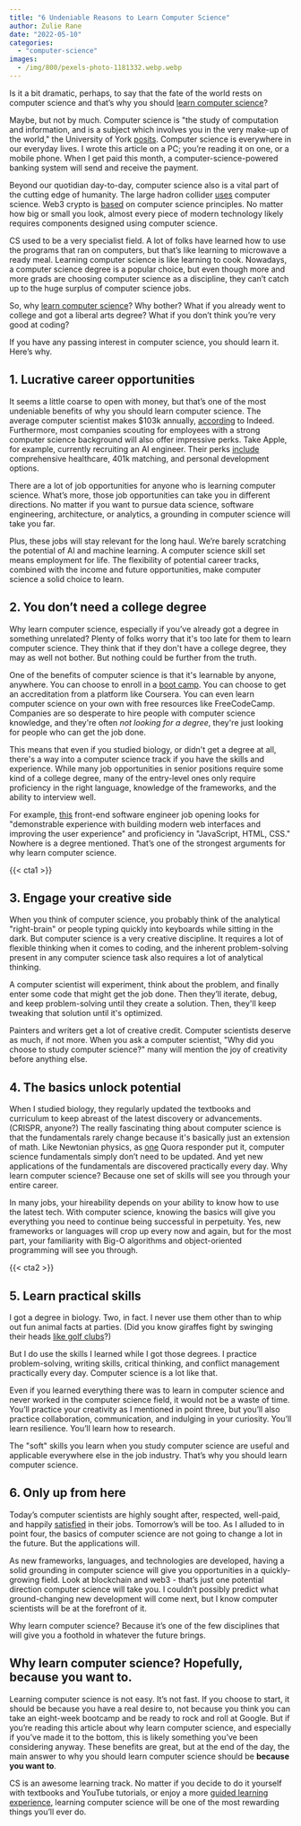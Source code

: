 ```yaml
---
title: "6 Undeniable Reasons to Learn Computer Science"
author: Zulie Rane
date: "2022-05-10"
categories: 
  - "computer-science"
images:
  - /img/800/pexels-photo-1181332.webp.webp
---
```


Is it a bit dramatic, perhaps, to say that the fate of the world rests on computer science and that’s why you should [learn computer science](/computer-science/comprehensive-guide-to-learn-computer-science-online/)?

Maybe, but not by much. Computer science is "the study of computation and information, and is a subject which involves you in the very make-up of the world," the University of York [posits](https://www.cs.york.ac.uk/undergraduate/what-is-cs/). Computer science is everywhere in our everyday lives. I wrote this article on a PC; you’re reading it on one, or a mobile phone. When I get paid this month, a computer-science-powered banking system will send and receive the payment.

Beyond our quotidian day-to-day, computer science also is a vital part of the cutting edge of humanity. The large hadron collider [uses](https://home.cern/science/computing) computer science. Web3 crypto is [based](https://m.princeton.edu/default/courses/detail?area=COS&course=002084&term=1224) on computer science principles. No matter how big or small you look, almost every piece of modern technology likely requires components designed using computer science.

CS used to be a very specialist field. A lot of folks have learned how to use the programs that ran on computers, but that’s like learning to microwave a ready meal. Learning computer science is like learning to cook. Nowadays, a computer science degree is a popular choice, but even though more and more grads are choosing computer science as a discipline, they can’t catch up to the huge surplus of computer science jobs.

So, why [learn computer science](https://boot.dev)? Why bother? What if you already went to college and got a liberal arts degree? What if you don’t think you’re very good at coding?

If you have any passing interest in computer science, you should learn it. Here’s why.

## 1. Lucrative career opportunities

It seems a little coarse to open with money, but that’s one of the most undeniable benefits of why you should learn computer science. The average computer scientist makes $103k annually, [according](https://www.indeed.com/career/computer-scientist/salaries) to Indeed. Furthermore, most companies scouting for employees with a strong computer science background will also offer impressive perks. Take Apple, for example, currently recruiting an AI engineer. Their perks [include](https://www.apple.com/careers/us/benefits.html) comprehensive healthcare, 401k matching, and personal development options.

There are a lot of job opportunities for anyone who is learning computer science. What’s more, those job opportunities can take you in different directions. No matter if you want to pursue data science, software engineering, architecture, or analytics, a grounding in computer science will take you far.

Plus, these jobs will stay relevant for the long haul. We’re barely scratching the potential of AI and machine learning. A computer science skill set means employment for life. The flexibility of potential career tracks, combined with the income and future opportunities, make computer science a solid choice to learn.

## 2. You don’t need a college degree

Why learn computer science, especially if you’ve already got a degree in something unrelated? Plenty of folks worry that it's too late for them to learn computer science. They think that if they don't have a college degree, they may as well not bother. But nothing could be further from the truth.

One of the benefits of computer science is that it's learnable by anyone, anywhere. You can choose to enroll in a [boot camp](https://boot.dev). You can choose to get an accreditation from a platform like Coursera. You can even learn computer science on your own with free resources like FreeCodeCamp. Companies are so desperate to hire people with computer science knowledge, and they're often *not looking for a degree*, they're just looking for people who can get the job done.

This means that even if you studied biology, or didn't get a degree at all, there's a way into a computer science track if you have the skills and experience. While many job opportunities in senior positions require some kind of a college degree, many of the entry-level ones only require proficiency in the right language, knowledge of the frameworks, and the ability to interview well.

For example, [this](https://www.linkedin.com/jobs/view/software-engineer-front-end-at-data%2B-2912019519/?utm_campaign=google_jobs_apply&utm_source=google_jobs_apply&utm_medium=organic) front-end software engineer job opening looks for "demonstrable experience with building modern web interfaces and improving the user experience" and proficiency in "JavaScript, HTML, CSS." Nowhere is a degree mentioned. That’s one of the strongest arguments for why learn computer science.

{{< cta1 >}}

## 3. Engage your creative side

When you think of computer science, you probably think of the analytical "right-brain" or people typing quickly into keyboards while sitting in the dark. But computer science is a very creative discipline. It requires a lot of flexible thinking when it comes to coding, and the inherent problem-solving present in any computer science task also requires a lot of analytical thinking.

A computer scientist will experiment, think about the problem, and finally enter some code that might get the job done. Then they’ll iterate, debug, and keep problem-solving until they create a solution. Then, they'll keep tweaking that solution until it's optimized.

Painters and writers get a lot of creative credit. Computer scientists deserve as much, if not more. When you ask a computer scientist, "Why did you choose to study computer science?" many will mention the joy of creativity before anything else.

## 4. The basics unlock potential

When I studied biology, they regularly updated the textbooks and curriculum to keep abreast of the latest discovery or advancements. (CRISPR, anyone?) The really fascinating thing about computer science is that the fundamentals rarely change because it's basically just an extension of math. Like Newtonian physics, as [one](https://qr.ae/pvYzUe) Quora responder put it, computer science fundamentals simply don’t need to be updated. And yet new applications of the fundamentals are discovered practically every day. Why learn computer science? Because one set of skills will see you through your entire career.

In many jobs, your hireability depends on your ability to know how to use the latest tech. With computer science, knowing the basics will give you everything you need to continue being successful in perpetuity. Yes, new frameworks or languages will crop up every now and again, but for the most part, your familiarity with Big-O algorithms and object-oriented programming will see you through.

{{< cta2 >}}

## 5. Learn practical skills

I got a degree in biology. Two, in fact. I never use them other than to whip out fun animal facts at parties. (Did you know giraffes fight by swinging their heads [like golf clubs](https://www.youtube.com/watch?v=KQLPL1qRhn8)?)

But I do use the skills I learned while I got those degrees. I practice problem-solving, writing skills, critical thinking, and conflict management practically every day. Computer science is a lot like that.

Even if you learned everything there was to learn in computer science and never worked in the computer science field, it would not be a waste of time. You’ll practice your creativity as I mentioned in point three, but you’ll also practice collaboration, communication, and indulging in your curiosity. You’ll learn resilience. You’ll learn how to research.

The "soft" skills you learn when you study computer science are useful and applicable everywhere else in the job industry. That’s why you should learn computer science.

## 6. Only up from here

Today’s computer scientists are highly sought after, respected, well-paid, and happily [satisfied](https://files.eric.ed.gov/fulltext/EJ1125123.pdf) in their jobs. Tomorrow’s will be too. As I alluded to in point four, the basics of computer science are not going to change a lot in the future. But the applications will.

As new frameworks, languages, and technologies are developed, having a solid grounding in computer science will give you opportunities in a quickly-growing field. Look at blockchain and web3 - that’s just one potential direction computer science will take you. I couldn’t possibly predict what ground-changing new development will come next, but I know computer scientists will be at the forefront of it.

Why learn computer science? Because it’s one of the few disciplines that will give you a foothold in whatever the future brings.

## Why learn computer science? Hopefully, because you want to.

Learning computer science is not easy. It’s not fast. If you choose to start, it should be because you have a real desire to, not because you think you can take an eight-week bootcamp and be ready to rock and roll at Google. But if you’re reading this article about why learn computer science, and especially if you’ve made it to the bottom, this is likely something you’ve been considering anyway. These benefits are great, but at the end of the day, the main answer to why you should learn computer science should be **because you want to**.

CS is an awesome learning track. No matter if you decide to do it yourself with textbooks and YouTube tutorials, or enjoy a more [guided learning experience](https://boot.dev), learning computer science will be one of the most rewarding things you’ll ever do.

